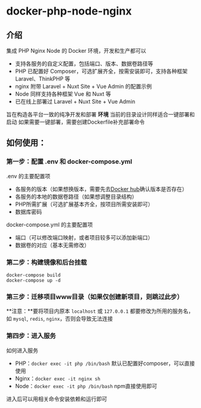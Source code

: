 # docker-php-node-nginx
## 介绍
集成 PHP Nginx Node 的 Docker 环境，开发和生产都可以
* 支持各服务的自定义配置，包括端口、版本、数据卷路径等
* PHP 已配置好 Composer，可选扩展齐全，按需安装即可，支持各种框架 Laravel、ThinkPHP 等
* nginx 附带 Laravel + Nuxt Site + Vue Admin 的配置示例
* Node 同样支持各种框架 Vue 和 Nuxt 等
* 已在线上部署过 Laravel + Nuxt Site + Vue Admin

旨在构造各平台一致的纯净开发和部署 **环境**
当前的目录设计同样适合一键部署和启动
如果需要一键部署，需要创建Dockerfile补充部署命令

## 如何使用：
### 第一步：配置 .env 和 docker-compose.yml
.env 的主要配置项
* 各服务的版本（如果想换版本，需要先去[Docker hub](https://hub.docker.com/search?q=&type=image)确认版本是否存在）
* 各服务的本地的数据卷路径（如果想调整目录结构）
* PHP所需扩展（可选扩展基本齐全，按项目所需安装即可）
* 数据库密码

docker-compose.yml 的主要配置项
* 端口（可以修改端口映射，或者项目较多可以添加新端口）
* 数据卷的对应（基本无需修改）

### 第二步：构建镜像和后台挂载
```
docker-compose build
docker-compose up -d
```

### 第三步：迁移项目www目录（如果仅创建新项目，则跳过此步）

**注意：**要将项目内原本 `localhost` 或 `127.0.0.1` 都要修改为所用的服务名，如 `mysql`, `redis`, `nginx`，否则会导致无法连接

### 第四步：进入服务

如何进入服务
* PHP：`docker exec -it php /bin/bash` 默认已配置好composer，可以直接使用
* Nginx：`docker exec -it nginx sh`
* Node：`docker exec -it php /bin/bash` npm直接使用即可

进入后可以用相关命令安装依赖和运行即可
